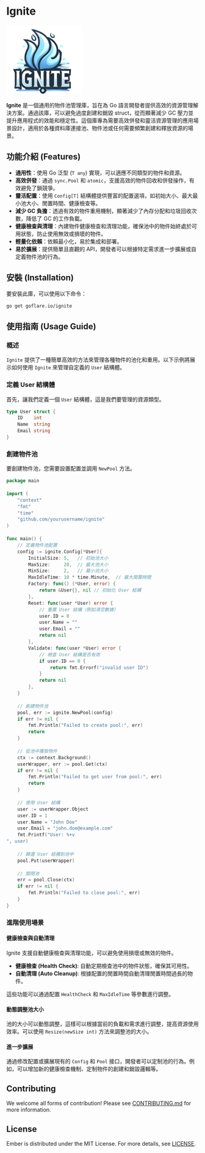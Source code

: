 
# Ignite

<img src="./image.png" alt="Header" width="200" /> 

**Ignite** 是一個通用的物件池管理庫，旨在為 Go 語言開發者提供高效的資源管理解決方案。通過該庫，可以避免過度創建和銷毀 struct，從而顯著減少 GC 壓力並提升應用程式的效能和穩定性。這個庫專為需要高效併發和靈活資源管理的應用場景設計，適用於各種資料庫連接池、物件池或任何需要頻繁創建和釋放資源的場景。

## 功能介紹 (Features)

- **通用性**：使用 Go 泛型 (`T any`) 實現，可以適應不同類型的物件和資源。
- **高效併發**：通過 `sync.Pool` 和 `atomic`，支援高效的物件回收和併發操作，有效避免了鎖競爭。
- **靈活配置**：使用 `Config[T]` 結構體提供豐富的配置選項，如初始大小、最大最小池大小、閒置時間、健康檢查等。
- **減少 GC 負擔**：透過有效的物件重用機制，顯著減少了內存分配和垃圾回收次數，降低了 GC 的工作負載。
- **健康檢查與清理**：內建物件健康檢查和清理功能，確保池中的物件始終處於可用狀態，防止使用無效或損壞的物件。
- **輕量化依賴**：依賴最小化，易於集成和部署。
- **易於擴展**：提供簡單且直觀的 API，開發者可以根據特定需求進一步擴展或自定義物件池的行為。

## 安裝 (Installation)

要安裝此庫，可以使用以下命令：

```bash
go get goflare.io/ignite
```

## 使用指南 (Usage Guide)

### 概述

`Ignite` 提供了一種簡單高效的方法來管理各種物件的池化和重用。以下示例將展示如何使用 `Ignite` 來管理自定義的 `User` 結構體。

### 定義 User 結構體

首先，讓我們定義一個 `User` 結構體，這是我們要管理的資源類型。

```go
type User struct {
    ID    int
    Name  string
    Email string
}
```

### 創建物件池

要創建物件池，您需要設置配置並調用 `NewPool` 方法。

```go
package main

import (
    "context"
    "fmt"
    "time"
    "github.com/yourusername/ignite"
)

func main() {
    // 定義物件池配置
    config := ignite.Config[*User]{
        InitialSize: 5,   // 初始池大小
        MaxSize:     20,  // 最大池大小
        MinSize:     2,   // 最小池大小
        MaxIdleTime: 10 * time.Minute,  // 最大閒置時間
        Factory: func() (*User, error) {
            return &User{}, nil // 初始化 User 結構
        },
        Reset: func(user *User) error {
            // 重置 User 結構（例如清空數據）
            user.ID = 0
            user.Name = ""
            user.Email = ""
            return nil
        },
        Validate: func(user *User) error {
            // 檢查 User 結構是否有效
            if user.ID == 0 {
                return fmt.Errorf("invalid user ID")
            }
            return nil
        },
    }

    // 創建物件池
    pool, err := ignite.NewPool(config)
    if err != nil {
        fmt.Println("Failed to create pool:", err)
        return
    }

    // 從池中獲取物件
    ctx := context.Background()
    userWrapper, err := pool.Get(ctx)
    if err != nil {
        fmt.Println("Failed to get user from pool:", err)
        return
    }

    // 使用 User 結構
    user := userWrapper.Object
    user.ID = 1
    user.Name = "John Doe"
    user.Email = "john.doe@example.com"
    fmt.Printf("User: %+v
", user)

    // 歸還 User 結構到池中
    pool.Put(userWrapper)

    // 關閉池
    err = pool.Close(ctx)
    if err != nil {
        fmt.Println("Failed to close pool:", err)
    }
}
```

### 進階使用場景

#### 健康檢查與自動清理

Ignite 支援自動健康檢查與清理功能，可以避免使用損壞或無效的物件。

- **健康檢查 (Health Check)**: 自動定期檢查池中的物件狀態，確保其可用性。
- **自動清理 (Auto Cleanup)**: 根據配置的閒置時間自動清理閒置時間過長的物件。

這些功能可以通過配置 `HealthCheck` 和 `MaxIdleTime` 等參數進行調整。

#### 動態調整池大小

池的大小可以動態調整，這樣可以根據當前的負載和需求進行調整，提高資源使用效率。可以使用 `Resize(newSize int)` 方法來調整池的大小。

#### 進一步擴展

通過修改配置或擴展現有的 `Config` 和 `Pool` 接口，開發者可以定制池的行為。例如，可以增加新的健康檢查機制、定制物件的創建和銷毀邏輯等。

## Contributing

We welcome all forms of contribution! Please see [CONTRIBUTING.md](CONTRIBUTING.md) for more information.

## License

Ember is distributed under the MIT License. For more details, see [LICENSE](LICENSE).
